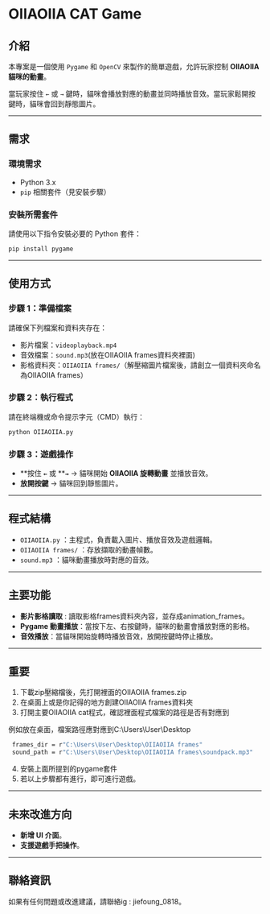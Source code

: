 # OIIAOIIA CAT Game

## 介紹

本專案是一個使用 `Pygame` 和 `OpenCV` 來製作的簡單遊戲，允許玩家控制 **OIIAOIIA 貓咪的動畫**。

當玩家按住 `←` 或 `→` 鍵時，貓咪會播放對應的動畫並同時播放音效。當玩家鬆開按鍵時，貓咪會回到靜態圖片。

---

## 需求

### **環境需求**

- Python 3.x
- `pip` 相關套件（見安裝步驟）

### **安裝所需套件**

請使用以下指令安裝必要的 Python 套件：

```sh
pip install pygame 
```

---

## 使用方式

### **步驟 1：準備檔案**

請確保下列檔案和資料夾存在：

- 影片檔案：`videoplayback.mp4`
- 音效檔案：`sound.mp3`(放在OIIAOIIA frames資料夾裡面)
- 影格資料夾：`OIIAOIIA frames/`（解壓縮圖片檔案後，請創立一個資料夾命名為OIIAOIIA frames）

### **步驟 2：執行程式**

請在終端機或命令提示字元（CMD）執行：

```sh
python OIIAOIIA.py
```

### **步驟 3：遊戲操作**

- \*\*按住 ****`←`**** 或 \*\***`→`** → 貓咪開始 **OIIAOIIA 旋轉動畫** 並播放音效。
- **放開按鍵** → 貓咪回到靜態圖片。

---

## 程式結構

- `OIIAOIIA.py` ：主程式，負責載入圖片、播放音效及遊戲邏輯。
- `OIIAOIIA frames/` ：存放擷取的動畫幀數。
- `sound.mp3` ：貓咪動畫播放時對應的音效。

---

## 主要功能

- **影片影格讀取** : 讀取影格frames資料夾內容，並存成animation_frames。
- **Pygame 動畫播放**：當按下左、右按鍵時，貓咪的動畫會播放對應的影格。
- **音效播放**：當貓咪開始旋轉時播放音效，放開按鍵時停止播放。

---

## 重要
1. 下載zip壓縮檔後，先打開裡面的OIIAOIIA frames.zip
2. 在桌面上或是你記得的地方創建OIIAOIIA frames資料夾
3. 打開主要OIIAOIIA cat程式，確認裡面程式檔案的路徑是否有對應到

例如放在桌面，檔案路徑應對應到C:\Users\User\Desktop
```sh
 frames_dir = r"C:\Users\User\Desktop\OIIAOIIA frames"
 sound_path = r"C:\Users\User\Desktop\OIIAOIIA frames\soundpack.mp3"
```
   
4. 安裝上面所提到的pygame套件
5. 若以上步驟都有進行，即可進行遊戲。

---

## 未來改進方向
- **新增 UI 介面**。
- **支援遊戲手把操作**。

---

## 聯絡資訊

如果有任何問題或改進建議，請聯絡ig : jiefoung_0818。

